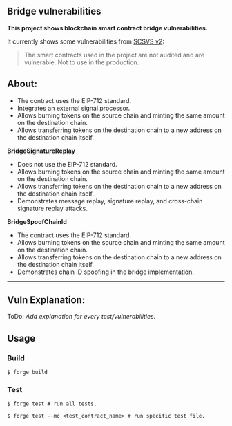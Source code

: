 ## Bridge vulnerabilities

**This project shows blockchain smart contract bridge vulnerabilities.**

It currently shows some vulnerabilities from [SCSVS v2](https://github.com/ComposableSecurity/SCSVS/blob/master/2.0/0x200-Components/0x205-C5-Bridge.md):

> The smart contracts used in the project are not audited and are vulnerable. Not to use in the production.

## **About:**  
- The contract uses the EIP-712 standard.
- Integrates an external signal processor.
- Allows burning tokens on the source chain and minting the same amount on the destination chain.
- Allows transferring tokens on the destination chain to a new address on the destination chain itself.

**BridgeSignatureReplay**
- Does not use the EIP-712 standard.
- Allows burning tokens on the source chain and minting the same amount on the destination chain.
- Allows transferring tokens on the destination chain to a new address on the destination chain itself.
- Demonstrates message replay, signature replay, and cross-chain signature replay attacks.

**BridgeSpoofChainId**
- The contract uses the EIP-712 standard.
- Allows burning tokens on the source chain and minting the same amount on the destination chain.
- Allows transferring tokens on the destination chain to a new address on the destination chain itself.
- Demonstrates chain ID spoofing in the bridge implementation.
---
## **Vuln Explanation**:  
ToDo: *Add explanation for every test/vulnerabilities.*

## Usage

### Build

```shell
$ forge build
```

### Test
```shell
$ forge test # run all tests.
```

```shell
$ forge test --mc <test_contract_name> # run specific test file.
```


